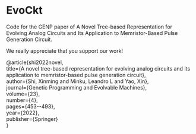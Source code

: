# EvoCkt
Code for the GENP paper of A Novel Tree-based Representation for Evolving Analog Circuits and Its Application to Memristor-Based Pulse Generation Circuit. <br>

We really appreciate that you support our work!

@article{shi2022novel,<br>
  title={A novel tree-based representation for evolving analog circuits and its application to memristor-based pulse generation circuit},<br>
  author={Shi, Xinming and Minku, Leandro L and Yao, Xin},<br>
  journal={Genetic Programming and Evolvable Machines},<br>
  volume={23},<br>
  number={4},<br>
  pages={453--493},<br>
  year={2022},<br>
  publisher={Springer}<br>
}
